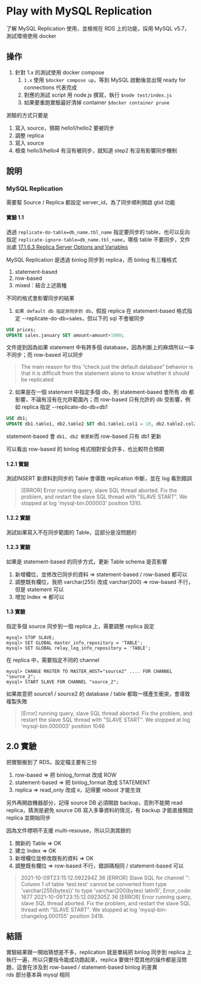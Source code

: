 # Play with MySQL Replication
了解 MySQL Replication 使用，並檢視在 RDS 上的功能，採用 MySQL v5.7，測試環境使用 docker

## 操作
1. 針對 1.x 的測試使用 docker compose
   1. `1.x` 使用 `$docker compose up`，等到 MySQL 啟動後並出現 ready for connections 代表完成
   2. 對應的測試 script 用 node.js 撰寫，執行 `$node test/index.js`
   3. 如果要重跑實驗最好清掉 container `$docker container prune`

測驗的方式只要是
1. 寫入 source，預期 hello1/hello2 要被同步
2. 調整 replica
3. 寫入 source
4. 檢查 hello3/hello4 有沒有被同步，就知道 step2 有沒有影響同步機制

## 說明
### MySQL Replication
需要幫 Source / Replica 都設定 server_id，為了同步順利開啟 gtid 功能

#### 實驗 1.1
透過 `replicate-do-table=db_name.tbl_name` 指定要同步的 table，也可以反向指定 `replicate-ignore-table=db_name.tbl_name`，哪些 table 不要同步，文件出處 [17.1.6.3 Replica Server Options and Variables](https://dev.mysql.com/doc/refman/8.0/en/replication-options-replica.html#option_mysqld_replicate-do-table)

MySQL Replication 是透過 binlog 同步到 replica，而 binlog 有三種格式
1. statement-based
2. row-based
3. mixed：結合上述兩種

不同的格式會影響同步的結果
1. `如果 default db 指定非同步的 db`，假設 replica 在 statement-based 格式指定 --replicate-do-db=sales，但以下的 sql 不會被同步
```sql
USE prices;
UPDATE sales.january SET amount=amount+1000;
```
文件提到因為如果 statement 中有跨多個 database，因為判斷上的麻煩所以一率不同步；而 row-based 可以同步
> The main reason for this “check just the default database” behavior is that it is difficult from the statement alone to know whether it should be replicated

2. 如果是在一個 statement 中指定多個 db，則 statement-based 會所有 db 都影響，不論有沒有在允許範圍內；而 row-based 只有允許的 db 受影響，例如 replica 指定 --replicate-do-db=db1
```sql
USE db1;
UPDATE db1.table1, db2.table2 SET db1.table1.col1 = 10, db2.table2.col2 = 20;
```
statement-based 會 `db1, db2 都更新`而 row-based 只有 db1 更新

可以看出 row-based 的 binlog 格式相對安全許多，也比較符合預期

#### 1.2.1 實驗
測試INSERT 新資料到同步的 Table 會導致 replication 中斷，並在 log 看到錯誤
> [ERROR] Error running query, slave SQL thread aborted. Fix the problem, and restart the slave SQL thread with "SLAVE START". We stopped at log 'mysql-bin.000003' position 1310.

#### 1.2.2 實驗
測試如果寫入不在同步範圍的 Table，這部分是沒問題的

#### 1.2.3 實驗
如果是 statement-based 的同步方式，更新 Table schema 是否影響
1. 新增欄位，並修改已同步的資料 => statement-based / row-based 都可以
2. 調整既有欄位，我把 varchar(255) 改成 varchar(200) => row-based 不行，但是 statement 可以
3. 增加 Index => 都可以

#### 1.3 實驗
指定多個 source 同步到一個 replica 上，需要調整 replica 設定
```
mysql> STOP SLAVE;
mysql> SET GLOBAL master_info_repository = 'TABLE';
mysql> SET GLOBAL relay_log_info_repository = 'TABLE';
```
在 replica 中，需要指定不同的 channel
```
mysql> CHANGE MASTER TO MASTER_HOST="source2" .... FOR CHANNEL "source_2";
mysql> START SLAVE FOR CHANNEL "source_2";
```
如果故意把 source1 / source2 的 database / table 都取一樣產生衝突，會導致複製失敗
> [Error] running query, slave SQL thread aborted. Fix the problem, and restart the slave SQL thread with "SLAVE START". We stopped at log 'mysql-bin.000003' position 1046

## 2.0 實驗
把實驗搬到了 RDS，設定檔主要有三份
1. row-based => 把 binlog_format 改成 ROW
2. statement-based => 把 binlog_format 改成 STATEMENT
3. replica => read_only 改成 `0`，記得要 reboot 才能生效

另外再開啟機器部分，記得 source DB 必須開啟 backup，否則不能開 read replica，猜測是避免 source DB 寫入多筆資料的情況，有 backup 才能直接開啟 replica 並開始同步

因為文件標明不支援 multi-resouse，所以只測其餘的
1. 開新的 Table => OK
2. 建立 Index => OK
3. 新增欄位並修改既有的資料 => OK
4. 調整既有欄位 => row-based 不行，錯誤碼相同 / statement-based 可以
> 2021-10-09T23:15:12.092294Z 36 [ERROR] Slave SQL for channel '': Column 1 of table 'test.test' cannot be converted from type 'varchar(255(bytes))' to type 'varchar(200(bytes) latin1)', Error_code: 1677
2021-10-09T23:15:12.092305Z 36 [ERROR] Error running query, slave SQL thread aborted. Fix the problem, and restart the slave SQL thread with "SLAVE START". We stopped at log 'mysql-bin-changelog.000155' position 3419.

## 結語
實驗結果跟一開始猜想差不多，replication 就是單純把 binlog 同步到 replica 上執行一遍，所以只要指令能成功跑起來，replica 要做什麼其他的操作都是沒問題，這會在涉及到 row-based / statement-based binlog 的差異  
rds 部分基本與 mysql 相同